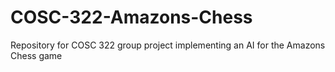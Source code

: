 # COSC-322-Amazons-Chess
Repository for COSC 322 group project implementing an AI for the Amazons Chess game
